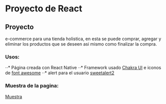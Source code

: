 # Proyecto de React

## Proyecto
e-commerce para una tienda holistica, en esta se puede comprar, agregar y eliminar los productos que se deseen asi mismo como finalizar la compra. 

### Usos: 
⋅⋅* Página creada con React Native
⋅⋅* Framework usado [Chakra UI](https://chakra-ui.com/) e iconos de [font awesome](https://fontawesome.com/) 
⋅⋅* alert para el usuario [sweetalert2]([https://chakra-ui.com/](https://sweetalert2.github.io/)) 

### Muestra de la pagina:
[Muestra](./public/PM-E-commerce-Google-Chrome-2023-11-17-21-25-14.gif)
